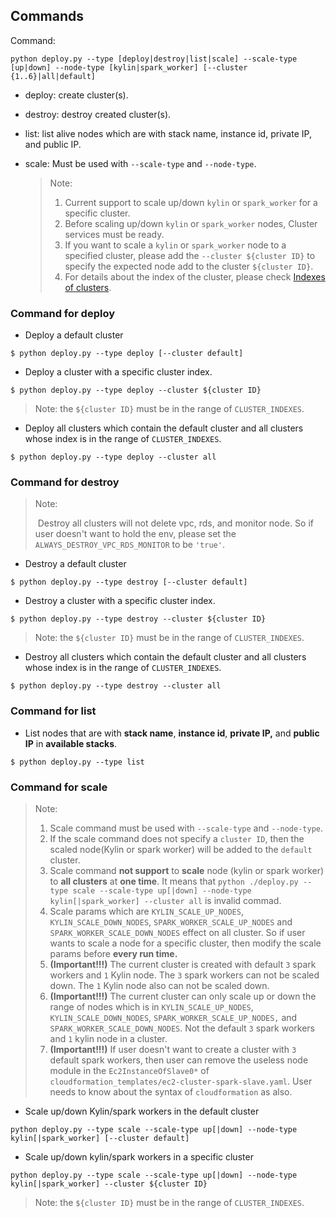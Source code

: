 ## Commands<a name="run"></a>

Command:

```shell
python deploy.py --type [deploy|destroy|list|scale] --scale-type [up|down] --node-type [kylin|spark_worker] [--cluster {1..6}|all|default]
```

- deploy: create cluster(s).

- destroy: destroy created cluster(s).

- list: list alive nodes which are with stack name, instance id, private IP, and public IP.

- scale: Must be used with `--scale-type` and `--node-type`.

  > Note:
  >
  > 1. Current support to scale up/down `kylin` or `spark_worker` for a specific cluster.
  > 2. Before scaling up/down `kylin` or `spark_worker` nodes, Cluster services must be ready.
  > 3. If you want to scale a `kylin` or `spark_worker` node to a specified cluster, please add the `--cluster ${cluster ID}` to specify the expected node add to the cluster `${cluster ID}`.
  > 4. For details about the index of the cluster,  please check [Indexes of clusters](./prerequisites.md#indexofcluster).

### Command for deploy

- Deploy a default cluster

```shell
$ python deploy.py --type deploy [--cluster default]
```

- Deploy a cluster with a specific cluster index. <a name="deploycluster"></a>

```shell
$ python deploy.py --type deploy --cluster ${cluster ID}
```

> Note: the `${cluster ID}` must be in the range of `CLUSTER_INDEXES`.

- Deploy all clusters which contain the default cluster and all clusters whose index is in the range of `CLUSTER_INDEXES`.

```shell
$ python deploy.py --type deploy --cluster all
```

### Command for destroy

> Note:
>
> ​		Destroy all clusters will not delete vpc, rds, and monitor node. So if user doesn't want to hold the env, please set the `ALWAYS_DESTROY_VPC_RDS_MONITOR` to be `'true'`.

- Destroy a default cluster

```shell
$ python deploy.py --type destroy [--cluster default]
```

- Destroy a cluster with a specific cluster index. 

```shell
$ python deploy.py --type destroy --cluster ${cluster ID}
```

> Note: the `${cluster ID}` must be in the range of `CLUSTER_INDEXES`.

- Destroy all clusters which contain the default cluster and all clusters whose index is in the range of `CLUSTER_INDEXES`.

```shell
$ python deploy.py --type destroy --cluster all
```

### Command for list

- List nodes that are with **stack name**, **instance id**, **private IP,** and **public IP** in **available stacks**.

```shell
$ python deploy.py --type list
```

### Command for scale

> Note:
>
> 1. Scale command must be used with `--scale-type` and `--node-type`.
> 2. If the scale command does not specify a `cluster ID`, then the scaled node(Kylin or spark worker) will be added to the `default` cluster.
> 3. Scale command **not support** to **scale** node (kylin or spark worker) to **all clusters** at **one time**. It means that `python ./deploy.py --type scale --scale-type up[|down] --node-type kylin[|spark_worker] --cluster all` is invalid commad.
> 4. Scale params which are `KYLIN_SCALE_UP_NODES`, `KYLIN_SCALE_DOWN_NODES`, `SPARK_WORKER_SCALE_UP_NODES` and `SPARK_WORKER_SCALE_DOWN_NODES` effect on all cluster. So if user wants to scale a node for a specific cluster, then modify the scale params before **every run time.**
> 5. **(Important!!!)** The current cluster is created with default `3` spark workers and `1` Kylin node. The `3` spark workers can not be scaled down. The `1`  Kylin node also can not be scaled down.
> 6. **(Important!!!)** The current cluster can only scale up or down the range of nodes which is in  `KYLIN_SCALE_UP_NODES`, `KYLIN_SCALE_DOWN_NODES`, `SPARK_WORKER_SCALE_UP_NODES,` and `SPARK_WORKER_SCALE_DOWN_NODES`. Not the default `3` spark workers and `1` kylin node in a cluster.
> 7. **(Important!!!)**  If user doesn't want to create a cluster with `3` default spark workers, then user can remove the useless node module in the `Ec2InstanceOfSlave0*` of `cloudformation_templates/ec2-cluster-spark-slave.yaml`. User needs to know about the syntax of `cloudformation` as also.

- Scale up/down Kylin/spark workers in the default cluster

```shell
python deploy.py --type scale --scale-type up[|down] --node-type kylin[|spark_worker] [--cluster default]
```

- Scale up/down kylin/spark workers in a specific cluster

```shell
python deploy.py --type scale --scale-type up[|down] --node-type kylin[|spark_worker] --cluster ${cluster ID}
```

> Note: the `${cluster ID}` must be in the range of `CLUSTER_INDEXES`.